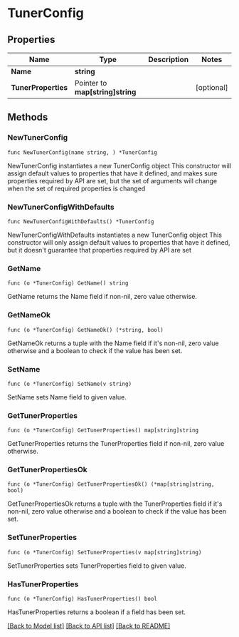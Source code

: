 # TunerConfig

## Properties

Name | Type | Description | Notes
------------ | ------------- | ------------- | -------------
**Name** | **string** |  | 
**TunerProperties** | Pointer to **map[string]string** |  | [optional] 

## Methods

### NewTunerConfig

`func NewTunerConfig(name string, ) *TunerConfig`

NewTunerConfig instantiates a new TunerConfig object
This constructor will assign default values to properties that have it defined,
and makes sure properties required by API are set, but the set of arguments
will change when the set of required properties is changed

### NewTunerConfigWithDefaults

`func NewTunerConfigWithDefaults() *TunerConfig`

NewTunerConfigWithDefaults instantiates a new TunerConfig object
This constructor will only assign default values to properties that have it defined,
but it doesn't guarantee that properties required by API are set

### GetName

`func (o *TunerConfig) GetName() string`

GetName returns the Name field if non-nil, zero value otherwise.

### GetNameOk

`func (o *TunerConfig) GetNameOk() (*string, bool)`

GetNameOk returns a tuple with the Name field if it's non-nil, zero value otherwise
and a boolean to check if the value has been set.

### SetName

`func (o *TunerConfig) SetName(v string)`

SetName sets Name field to given value.


### GetTunerProperties

`func (o *TunerConfig) GetTunerProperties() map[string]string`

GetTunerProperties returns the TunerProperties field if non-nil, zero value otherwise.

### GetTunerPropertiesOk

`func (o *TunerConfig) GetTunerPropertiesOk() (*map[string]string, bool)`

GetTunerPropertiesOk returns a tuple with the TunerProperties field if it's non-nil, zero value otherwise
and a boolean to check if the value has been set.

### SetTunerProperties

`func (o *TunerConfig) SetTunerProperties(v map[string]string)`

SetTunerProperties sets TunerProperties field to given value.

### HasTunerProperties

`func (o *TunerConfig) HasTunerProperties() bool`

HasTunerProperties returns a boolean if a field has been set.


[[Back to Model list]](../README.md#documentation-for-models) [[Back to API list]](../README.md#documentation-for-api-endpoints) [[Back to README]](../README.md)


